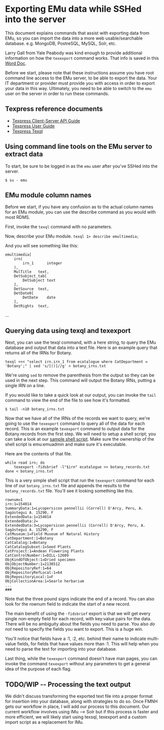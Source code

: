 # Exporting EMu data while SSHed into the server
This document explains commands that assist with exporting data from EMu,
so you can import the data into a more web usable/searchable database.
e.g. MongoDB, PostreSQL, MySQL, Solr, etc.

Larry Gall from Yale Peabody was kind enough to provide additional information on how
the `texexport` command works. That info is saved in this
[Word Doc](Texpress/Using-texql-and-texexport-to-export-data-from-EMu.docx).

Before we start, please note that these instructions assume you have root command line
access to the EMu server, to be able to export the data. Your IT department or provider
must provide you with access in order to export your data in this way. Ultimately, you
need to be able to switch to the `emu` user on the server in order to run these commands.

## Texpress reference documents
* [Texpress Client-Server API Guide](Texpress/Texpress-Client-Server-API-Guide.docx)
* [Texpress User Guide](Texpress/Texpress-User-Guide.docx)
* [Texpress Texql](Texpress/Texpress-Texql.docx)

## Using command line tools on the EMu server to extract data
To start, be sure to be logged in as the `emu` user after you've SSHed into the server.

`$ su - emu`

## EMu module column names
Before we start, if you have any confusion as to the actual column names for an EMu module, you can use the
describe command as you would with most RDMS.

First, invoke the `texql` command with no parameters.

Now, describe your EMu module.
`texql 1> describe emultimedia;`

And you will see something like this:
```
emultimedia[
    irn(
        irn_1      integer
    ),
    MulTitle   text,
    DetSubject_tab[
        DetSubject text
    ],
    DetSource  text,
    DetDate0[
        DetDate    date
    ],
    DetRights  text,
```
...

## Querying data using texql and texexport
Next, you can use the texql command, with a here string, to query the EMu database and output that data
into a text file. Here is an example query that returns all of the IRNs for Botany.

`texql <<< "select irn.irn_1 from ecatalogue where CatDepartment = 'Botany';" | sed 's/[()]//g' > botany_irns.txt`

We're using `sed` to remove the parenthesis from the output so they can be used in the next step. This command
will output the Botany IRNs, putting a single IRN on a line.

If you would like to take a quick look at our output, you can invoke the `tail` command to view the end of the
file to see how it's formatted.

`$ tail -n10 botany_irns.txt`

Now that we have all of the IRNs of the records we want to query, we're going to use the `texexport` command to
query all of the data for each record. This is an example `texexport` command to output data for the
Botany records from the first step. We will need to setup a shell script; you can take a look at our
[sample shell script](emu-export-examples/botany_export.sh). Make sure the ownership of the shell script is
emu:emuadmin and make sure it's executable.

Here are the contents of that file.

```
while read irn; do
    texexport -fidsbrief -l"$irn" ecatalogue >> botany_records.txt
done < botany_irns.txt
```

This is a very simple shell script that run the `texexport` command for each line of our `botany_irns.txt` file
and appends the results to the `botany_records.txt` file. You'll see it looking something like this.

```
rownum=1
irn:1=154014
SummaryData:1=Lycopersicon pennellii (Correll) D'Arcy, Peru, A. Sagástegui A. 15290, F
ExtendedData:1=154014
ExtendedData:2=
ExtendedData:3=Lycopersicon pennellii (Correll) D'Arcy, Peru, A. Sagástegui A. 15290, F
CatMuseum:1=Field Museum of Natural History
CatDepartment:1=Botany
CatCatalog:1=Botany
CatCatalogSubset:1=Seed Plants
CatProject:1=Andean Flowering Plants
CatControlNumber:1=DILL-12609
ObjKindOfObject:1=Dried specimen
ObjObjectNumber:1=2138512
ObjRepositoryRef:1=64
ObjRepositoryRefLocal:1=64
ObjRepositoryLocal:1=F
ObjCollectionArea:1=Searle herbarium
...
###
```

Note that the three pound signs indicate the end of a record. You can also look for the rownum field to
indicate the start of a new record.

The main benefit of using the `-fidsbrief` export is that we will get every single non-empty field for each
record, with key:value pairs for the data. There will be no ambiguity about the fields you need to parse.
You also *do not* need to specify the fields you want to export. This is a huge win.

You'll notice that fields have a :1, :2, etc. behind their name to indicate multi-value fields, for fields
that have values more than :1. This will help when you need to parse the text for importing into your database.

Last thing, while the `texexport` command doesn't have man pages, you can invoke the command `texexport` without
any parameters to get a general idea of the purpose of each flag.

## TODO/WIP -- Processing the text output
We didn't discuss transforming the exported text file into a proper format for insertion into
your database, along with strategies to do so. Once FMNH gets our workflow in place, I will add our
process to this document. Our current workflow involves using IMu --> Solr but if this process is
faster and more efficient, we will likely start using texsql, texexport and a custom import script
as a replacement for IMu.
